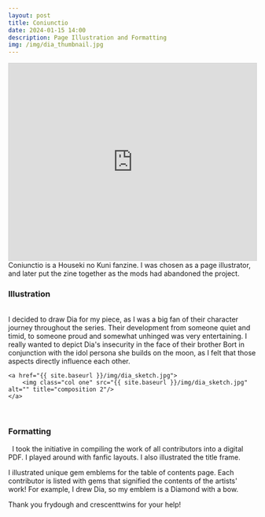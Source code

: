```yaml
---
layout: post
title: Coniunctio
date: 2024-01-15 14:00
description: Page Illustration and Formatting 
img: /img/dia_thumbnail.jpg
---
```

<iframe allowfullscreen="allowfullscreen" scrolling="no" class="fp-iframe" style="border: 1px solid lightgray; width: 100%; height: 400px;" src="https://heyzine.com/flip-book/ee851491a6.html"></iframe>
Coniunctio is a Houseki no Kuni fanzine. I was chosen as a page illustrator, and later put the zine together as the mods had abandoned the project. 

<h3>Illustration</h3>
<br>
<img class="center" src="{{ site.baseurl }}/img/dia_final.jpg" alt="" title="dia illustration"/>
<br>
I decided to draw Dia for my piece, as I was a big fan of their character journey throughout the series. Their development from someone quiet and timid, to someone proud and somewhat unhinged was very entertaining. I really wanted to depict Dia's insecurity in the face of their brother Bort in conjunction with the idol persona she builds on the moon, as I felt that those aspects directly influence each other. 

<div class="img_row">
	<a href="{{ site.baseurl }}/img/dia_sketch_2.jpg">
		<img class="col two" src="{{ site.baseurl }}/img/dia_sketch_2.jpg" alt="" title="composition 1"/>
	</a>

	<a href="{{ site.baseurl }}/img/dia_sketch.jpg">
		<img class="col one" src="{{ site.baseurl }}/img/dia_sketch.jpg" alt="" title="composition 2"/>
	</a>
</div>

<br>
<h3>Formatting</h3>
<img class="col half" src="{{ site.baseurl }}/img/v1_fics.jpg" alt="" title="light mode"/>
<img class="col half" src="{{ site.baseurl }}/img/v2_fics.jpg" alt="" title="dark mode"/>
I took the initiative in compiling the work of all contributors into a digital PDF.
I played around with fanfic layouts. I also illustrated the title frame.

<img class="col half" src="{{ site.baseurl }}/img/gemblems_rough.jpg" alt="" title="initial sketch"/>

<img class="col half" src="{{ site.baseurl }}/img/gemblems_complete.jpg" alt="" title="illustrated format"/>

I illustrated unique gem emblems for the table of contents page. Each contributor is listed with gems that signified the contents of the artists' work! For example, I drew Dia, so my emblem is a Diamond with a bow. 

Thank you frydough and crescenttwins for your help!